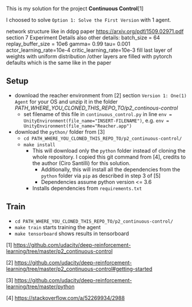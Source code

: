 This is my solution for the project **Continuous Control**[1]

I choosed to solve `Option 1: Solve the First Version` with 1 agent.

network structure like in ddpg paper https://arxiv.org/pdf/1509.02971.pdf section 7 Experiment Details
also other details:
batch_size = 64
replay_buffer_size = 10e6
gamma= 0.99
tau= 0.001
actor_learning_rate=10e-4
critic_learning_rate=10e-3
fill last layer of weights with uniform distribution /other layers are filled with pytorch defaults which is the same like in the paper

## Setup
- download the reacher environment from [2] section `Version 1: One(1) Agent` for your OS and unzip it in the folder *PATH_WHERE_YOU_CLONED_THIS_REPO_TO/p2_continous-control*
    - set filename of this file in `continuous_control.py` in line `env = UnityEnvironment(file_name="INSERT-FILENAME")`, e.g. `env = UnityEnvironment(file_name="Reacher.app")`
- download the `python/` folder from [3]
    - `cd PATH_WHERE_YOU_CLONED_THIS_REPO_TO/p2_continuous-control/`
    - `make install`
        - This will download only the `python` folder instead of cloning the whole repository. I copied this git command from [4], credits to the author (Ciro Santilli) for this solution.
            - Additionally, this will install all the dependencies from the `python` folder via `pip` as described in step 3 of [5]
            - Dependencies assume python version <= 3.6
        - Installs dependencies from `requirements.txt`

## Train
- `cd PATH_WHERE_YOU_CLONED_THIS_REPO_TO/p2_continuous-control/`
- `make train` starts training the agent
- `make tensorboard` shows results in tensorboard

[1] https://github.com/udacity/deep-reinforcement-learning/tree/master/p2_continuous-control

[2] https://github.com/udacity/deep-reinforcement-learning/tree/master/p2_continuous-control#getting-started

[3] https://github.com/udacity/deep-reinforcement-learning/tree/master/python

[4] https://stackoverflow.com/a/52269934/2988